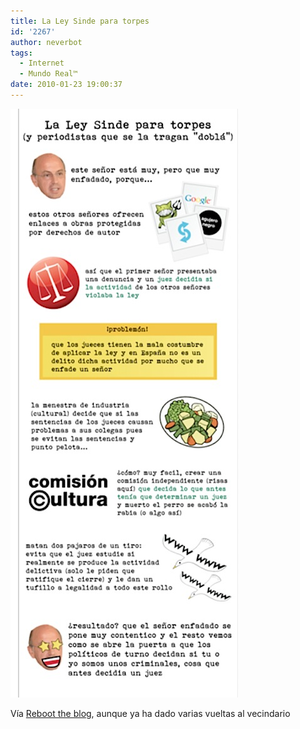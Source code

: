 ```yaml
---
title: La Ley Sinde para torpes
id: '2267'
author: neverbot
tags:
  - Internet
  - Mundo Real™
date: 2010-01-23 19:00:37
---
```


![201001231859.jpg](./la-ley-sinde-para-torpes/201001231859.jpg)

Vía [Reboot the blog](http://blog.swas.es/post/327224118/la-ley-sinde-para-torpes-facil-sencillo-y-para), aunque ya ha dado varias vueltas al vecindario